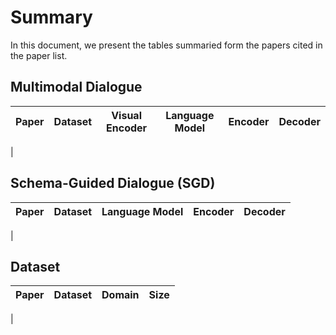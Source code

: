 # Summary
In this document, we present the tables summaried form the papers cited in the paper list.

## Multimodal Dialogue
| Paper | Dataset | Visual Encoder | Language Model | Encoder | Decoder |
| --- | --- | --- | --- | --- | --- |
|

## Schema-Guided Dialogue (SGD)

| Paper | Dataset | Language Model | Encoder | Decoder |
| --- | --- | --- | --- | --- |
|

## Dataset
| Paper | Dataset | Domain | Size |
| --- | --- | --- | --- |
|